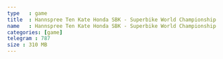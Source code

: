 ```yaml
---
type   : game
title  : Hannspree Ten Kate Honda SBK - Superbike World Championship
name   : Hannspree Ten Kate Honda SBK - Superbike World Championship
categories: [game]
telegram : 787
size : 310 MB
---
```



